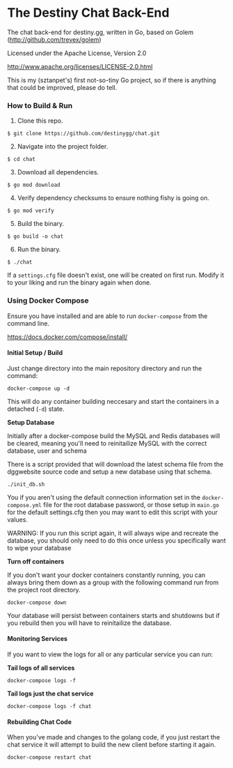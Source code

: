 The Destiny Chat Back-End
===========

The chat back-end for destiny.gg, written in Go, based on Golem (http://github.com/trevex/golem) 

Licensed under the Apache License, Version 2.0 

http://www.apache.org/licenses/LICENSE-2.0.html

This is my (sztanpet's) first not-so-tiny Go project, so if there is anything that could be improved, please do tell.

### How to Build & Run

1. Clone this repo.

```
$ git clone https://github.com/destinygg/chat.git
```

2. Navigate into the project folder.

```
$ cd chat
```

3. Download all dependencies.

```
$ go mod download
```

4. Verify dependency checksums to ensure nothing fishy is going on.

```
$ go mod verify
```

5. Build the binary.

```
$ go build -o chat
```

6. Run the binary.

```
$ ./chat
```

If a `settings.cfg` file doesn't exist, one will be created on first run. Modify it to your liking and run the binary again when done.


### Using Docker Compose

Ensure you have installed and are able to run `docker-compose` from the command line.

https://docs.docker.com/compose/install/


#### Initial Setup / Build
Just change directory into the main repository directory and run the command:

```
docker-compose up -d
```

This will do any container building neccesary and start the containers in a detached (`-d`) state.

**Setup Database**

Initially after a docker-compose build the MySQL and Redis databases will be cleared, meaning you'll need to reinitailize MySQL with the correct database, user and schema

There is a script provided that will download the latest schema file from the dggwebsite source code and setup a new database using that schema.

```
./init_db.sh
```

You if you aren't using the default connection information set in the `docker-compose.yml` file for the root database password, or those setup in `main.go` for the default settings.cfg then you may want to edit this script with your values.

WARNING: If you run this script again, it will always wipe and recreate the database, you should only need to do this once unless you specifically want to wipe your database


**Turn off containers**

If you don't want your docker containers constantly running, you can always bring them down as a group with the following command run from the project root directory.

```
docker-compose down
```

Your database will persist between containers starts and shutdowns but if you rebuild then you will have to reinitailize the database.

#### Monitoring Services

If you want to view the logs for all or any particular service you can run:

**Tail logs of all services**

```
docker-compose logs -f
```

**Tail logs just the chat service**

```
docker-compose logs -f chat
```


#### Rebuilding Chat Code

When you've made and changes to the golang code, if you just restart the chat service it will attempt to build the new client before starting it again.

```
docker-compose restart chat
```

